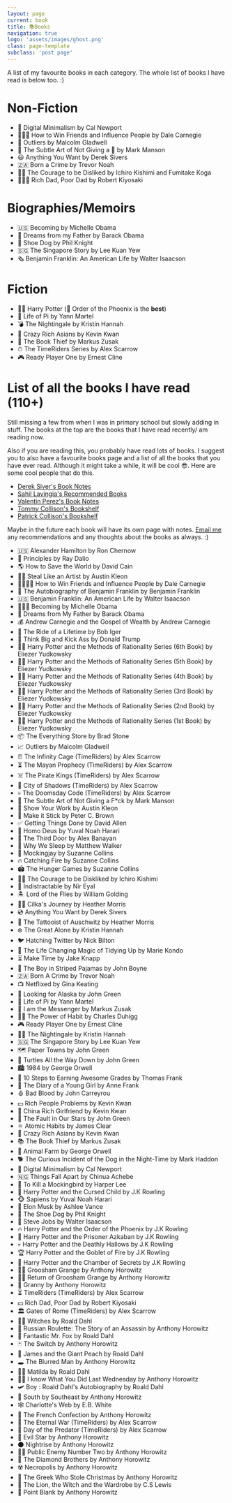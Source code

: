 ```yaml
---
layout: page
current: book
title: 📚Books
navigation: true
logo: 'assets/images/ghost.png'
class: page-template
subclass: 'post page'
---
```


A list of my favourite books in each category. The whole list of books I have read is below too. :)

# Non-Fiction

- 📱 Digital Minimalism by Cal Newport
- 👨‍👩‍👧 How to Win Friends and Influence People by Dale Carnegie
- 🏢 Outliers by Malcolm Gladwell
- 🤬 The Subtle Art of Not Giving a 💩 by Mark Manson
- 😃 Anything You Want by Derek Sivers
- 🇿🇦 Born a Crime by Trevor Noah
- 🧙‍♂️ The Courage to be Disliked by Ichiro Kishimi and Fumitake Koga
- 👨‍👨‍👦 Rich Dad, Poor Dad by Robert Kiyosaki


# Biographies/Memoirs 

- 🇺🇸 Becoming by Michelle Obama
- 💼 Dreams from my Father by Barack Obama
- 👟 Shoe Dog by Phil Knight
- 🇸🇬 The Singapore Story by Lee Kuan Yew
- 🗞 Benjamin Franklin: An American Life by Walter Isaacson

# Fiction

- 🧙‍♂️ Harry Potter (🐲 Order of the Phoenix is the **best**)
- 🐅 Life of Pi by Yann Martel
- 💣 The Nightingale by Kristin Hannah
- 🤑 Crazy Rich Asians by Kevin Kwan
- 📖 The Book Thief by Markus Zusak
- ⏱ The TimeRiders Series by Alex Scarrow
- 🎮 Ready Player One by Ernest Cline

# List of all the books I have read (110+)
Still missing a few from when I was in primary school but slowly adding in stuff. The books at the top are the books that I have read recently/ am reading now. 

Also if you are reading this, you probably have read lots of books. I suggest you to also have a favourite books page and a list of all the books that you have ever read. Although it might take a while, it will be cool 😎. Here are some cool people that do this. 

- [Derek Siver's Book Notes](https://sive.rs/book)
- [Sahil Lavingia's Recommended Books](https://www.notion.so/Sahil-s-Recommended-Books-11f285f4bba6471f9d2cd19dd7c1f4d1)
- [Valentin Perez's Book Notes](https://www.notion.so/My-Book-Notes-f7778ffb7914431c9cb2aabf1b8ce880)
- [Tommy Collison's Bookshelf](https://tommycollison.com/books)
- [Patrick Collison's Bookshelf](https://patrickcollison.com/bookshelf)

Maybe in the future each book will have its own page with notes. [Email me](mailto:sharvenium@gmail.com) any recommendations and any thoughts about the books as always. :)

-   🇺🇸 Alexander Hamilton	by	Ron Chernow
-	💫 Principles	by	Ray Dalio
-	🌎 How to Save the World	by	David Cain
-	👨‍🎨 Steal Like an Artist	by	Austin Kleon
-	👨‍👩‍👧‍👦 How to Win Friends and Influence People	by	Dale Carnegie
-	📰 The Autobiography of Benjamin Franklin	by	Benjamin Franklin
-	🇺🇸 Benjamin Franklin: An American Life	by	Walter Isaacson
-	👩🏾‍💼 Becoming	by	Michelle Obama
-	🗽 Dreams from My Father	by	Barack Obama
-	💰 Andrew Carnegie and the Gospel of Wealth	by	Andrew Carnegie
-	🏰 The Ride of a Lifetime	by	Bob Iger
-	🏢 Think Big and Kick Ass	by	Donald Trump
-	🧙‍♂️ Harry Potter and the Methods of Rationality Series (6th Book)	by	Eliezer Yudkowsky
-	🧙‍♀️ Harry Potter and the Methods of Rationality Series (5th Book)	by	Eliezer Yudkowsky
-	🧙‍♂️ Harry Potter and the Methods of Rationality Series (4th Book)	by	Eliezer Yudkowsky
-	 🧚‍♂️ Harry Potter and the Methods of Rationality Series (3rd Book)	by	Eliezer Yudkowsky
-	🧟‍♀️ Harry Potter and the Methods of Rationality Series (2nd Book)	by	Eliezer Yudkowsky
-	🧙‍♂️ Harry Potter and the Methods of Rationality Series (1st Book)	by	Eliezer Yudkowsky
-	📦 The Everything Store	by	Brad Stone
-	📈 Outliers	by	Malcolm Gladwell
-	⏰ The Infinity Cage (TimeRiders)	by	Alex Scarrow
-	⏳ The Mayan Prophecy (TimeRiders)	by	Alex Scarrow
-	☠️ The Pirate Kings (TimeRiders)	by	Alex Scarrow
-	🌃 City of Shadows (TimeRiders)	by	Alex Scarrow
-	💀 The Doomsday Code (TimeRiders)	by	Alex Scarrow
-	🤬 The Subtle Art of Not Giving a F*ck	by	Mark Manson
-	🎨 Show Your Work	by	Austin Kleon
-	📒 Make it Stick	by	Peter C. Brown
-	✅ Getting Things Done	by	David Allen
-	🤖 Homo Deus	by	Yuval Noah Harari
-	🚪 The Third Door	by	Alex Banayan
-	🛌 Why We Sleep	by	Matthew Walker
-	🦜 Mockingjay	by	Suzanne Collins
-	🔥 Catching Fire	by	Suzanne Collins
-	🏟 The Hunger Games	by	Suzanne Collins
-	🧙‍♂️ The Courage to be Diskliked	by	Ichiro Kishimi
-	📱 Indistractable	by	Nir Eyal
-	🏝 Lord of the Flies	by	William Golding
-	🕵️‍♀️ Cilka's Journey	by	Heather Morris
-	💿 Anything You Want	by	Derek Sivers
-	👣 The Tattooist of Auschwitz	by	Heather Morris
-	❄️ The Great Alone	by	Kristin Hannah
-	🐦 Hatching Twitter	by	Nick Bilton
-	🧹 The Life Changing Magic of Tidying Up	by	Marie Kondo
-	⏳ Make Time	by	Jake Knapp
-	👦 The Boy in Striped Pajamas	by	John Boyne
-	🇿🇦 Born A Crime	by	Trevor Noah
-	📺 Netflixed	by	Gina Keating
-	🌌 Looking for Alaska	by	John Green
-	🐅 Life of Pi	by	Yann Martel
-	📨 I am the Messenger	by	Markus Zusak
-	🏋️‍♀️ The Power of Habit	by	Charles Duhigg
-	🎮 Ready Player One	by	Ernest Cline
-	🕵️‍♀️ The Nightingale	by	Kristin Hannah
-	🇸🇬 The Singapore Story	by	Lee Kuan Yew
-	🗺 Paper Towns	by	John Green
-	🐢 Turtles All the Way Down	by	John Green
-	🏙 1984	by	George Orwell
-	📓 10 Steps to Earning Awesome Grades	by	Thomas Frank
-	📔 The Diary of a Young Girl	by	Anne Frank
-	🩸 Bad Blood	by	John Carreyrou
-	💵 Rich People Problems	by	Kevin Kwan
-	💃 China Rich Girlfriend	by	Kevin Kwan
-	🌟 The Fault in Our Stars	by	John Green
-	⚛️  Atomic Habits	by	James Clear
-	🤑 Crazy Rich Asians	by	Kevin Kwan
-	📚 The Book Thief	by	Markus Zusak
-	🐷 Animal Farm	by	George Orwell
-	🐕 The Curious Incident of the Dog in the Night-Time	by	Mark Haddon
-	📵 Digital Minimalism	by	Cal Newport
-	🇳🇬 Things Fall Apart	by	Chinua Achebe
-	🦜 To Kill a Mockingbird	by	Harper Lee
-	🧒 Harry Potter and the Cursed Child	by	J.K Rowling
-	🐵 Sapiens	by	Yuval Noah Harari
-	🚀 Elon Musk	by	Ashlee Vance
-	👟 The Shoe Dog	by	Phil Knight
-	🍎 Steve Jobs	by	Walter Isaacson
-	🔥 Harry Potter and the Order of the Phoenix	by	J.K Rowling
-	🐴 Harry Potter and the Prisoner Azkaban	by	J.K Rowling
-	💀 Harry Potter and the Deathly Hallows	by	J.K Rowling
-	🏆 Harry Potter and the Goblet of Fire	by	J.K Rowling
-	🐍 Harry Potter and the Chamber of Secrets	by	J.K Rowling
-	🧛‍♂️ Groosham Grange	by	Anthony Horowitz
-	🧛‍♀️ Return of Groosham Grange	by	Anthony Horowitz
-	👵 Granny	by	Anthony Horowitz
-	⏳ TimeRiders (TimeRiders)	by	Alex Scarrow
-	💵 Rich Dad, Poor Dad	by	Robert Kiyosaki
-	🏛 Gates of Rome (TimeRiders)	by	Alex Scarrow
-	🧙‍♀️ Witches	by	Roald Dahl
-	🔫 Russian Roulette: The Story of an Assassin	by	Anthony Horowitz
-	🦊 Fantastic Mr. Fox	by	Roald Dahl
-	🃏 The Switch	by	Anthony Horowitz
-	🍑 James and the Giant Peach	by	Roald Dahl
-	🕳 The Blurred Man	by	Anthony Horowitz
-	🙍‍♀️ Matilda	by	Roald Dahl
-	🕵️‍♂️ I know What You Did Last Wednesday	by	Anthony Horowitz
-	🛩 Boy : Roald Dahl's Autobiography	by	Roald Dahl
-	🌉 South by Southeast	by	Anthony Horowitz
-	🕸 Charlotte's Web	by	E.B. White
-	🥖 The French Confection	by	Anthony Horowitz
-	🏹 The Eternal War (TimeRiders)	by	Alex Scarrow
-	🦖 Day of the Predator (TimeRiders)	by	Alex Scarrow
-	🌠 Evil Star	by	Anthony Horowitz
-	🌑 Nightrise	by	Anthony Horowitz
-	🕵️‍♂️ Public Enemy Number Two	by	Anthony Horowitz
-	💎 The Diamond Brothers	by	Anthony Horowitz
-	☢️ Necropolis	by	Anthony Horowitz
-	🎄 The Greek Who Stole Christmas	by	Anthony Horowitz
-	🦁 The Lion, the Witch and the Wardrobe	by	C.S Lewis
-	🔫 Point Blank	by	Anthony Horowitz